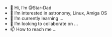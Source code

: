 - 👋 Hi, I’m @Star-Dad
- 👀 I’m interested in astronomy, Linux, Amiga OS
- 🌱 I’m currently learning ...
- 💞️ I’m looking to collaborate on ...
- 📫 How to reach me ...

<!---
Star-Dad/Star-Dad is a ✨ special ✨ repository because its `README.md` (this file) appears on your GitHub profile.
You can click the Preview link to take a look at your changes.
--->
